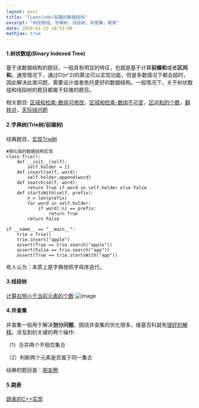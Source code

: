 ```yaml
---
layout: post
title: "[LeetCode]有趣的数据结构"
excerpt: "树状数组，字典树，线段树，并查集，跳表"
date: 2020-01-22 18:53:00
mathjax: true
---
```


#### 1.树状数组(Binary Indexed Tree)

基于该数据结构的题目，一般具有明显的特征，也就是基于计算**前缀和**或者**区间和**。通常情况下，通过O(n^2)的算法可以实现功能，但是多数情况下都会超时，因此解决此类问题，需要设计或者依托更好的数据结构。一般情况下，关于树状数组和线段树的题目都属于较难的题目。

相关题目: [区域和检索-数组可修改](https://leetcode-cn.com/problems/range-sum-query-mutable/submissions/)，[区域和检索-数组不可变](https://leetcode-cn.com/problems/range-sum-query-immutable/)，[区间和的个数](https://leetcode-cn.com/problems/count-of-range-sum/solution/327qu-jian-he-de-ge-shu-ti-jie-zong-he-by-xu-yuan-/)，[翻转对](https://leetcode-cn.com/problems/reverse-pairs/submissions/)，[天际线问题](https://leetcode-cn.com/problems/the-skyline-problem/)

#### 2.字典树(Trie树/前缀树)

经典题目，[实现Trie树](https://leetcode-cn.com/problems/implement-trie-prefix-tree/)

```
#简化版的数据结构实现
class Trie():
    def __init__(self):
        self.holder = []
    def insert(self, word):
        self.holder.append(word)
    def search(self, word):
        return True if word in self.holder else False
    def startsWith(self, prefix):
        n = len(prefix)
        for word in self.holder:
            if word[:n] == prefix:
                return True
        return False

if __name__ == "__main__":
    trie = Trie()
    trie.insert("apple")
    assert(True == trie.search("apple"))
    assert(False == trie.search("app"))
    assert(True == trie.startsWith("app"))
```

有人认为：本质上是字典按照字母序迭代。

#### 3.线段树

[计算右侧小于当前元素的个数](https://leetcode-cn.com/problems/count-of-smaller-numbers-after-self/solution/xian-duan-shu-python-by-cheonhyeaza/)
![image](https://user-images.githubusercontent.com/4077026/201255355-1ff7ecb1-d829-4f6a-8c03-3dcf5dbd3b5e.png)


#### 4.并查集

并查集一般用于解决**划分问题**，围绕并查集的优化很多，维基百科就有[很好的解释](https://zh.wikipedia.org/wiki/%E5%B9%B6%E6%9F%A5%E9%9B%86)。涉及到的关键的两个操作:

（1）合并两个不相交集合

（2）判断两个元素是否属于同一集合

经典的题目是：[朋友圈](https://leetcode-cn.com/problems/friend-circles/)

#### 5.跳表

[跳表的C++实现](https://zhuanlan.zhihu.com/p/96846609)

